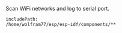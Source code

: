 Scan WiFi networks and log to serial port.

```text
includePath:
/home/wolfram77/esp/esp-idf/components/**
```
